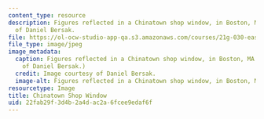 ```yaml
---
content_type: resource
description: Figures reflected in a Chinatown shop window, in Boston, MA. Image courtesy
  of Daniel Bersak.
file: https://ol-ocw-studio-app-qa.s3.amazonaws.com/courses/21g-030-east-asian-culture-from-zen-to-k-pop-spring-2015/22fab29f3d4b2a4dac2a6fcee9edaf6f_21g-030s15.jpg
file_type: image/jpeg
image_metadata:
  caption: Figures reflected in a Chinatown shop window, in Boston, MA. (Image courtesy
    of Daniel Bersak.)
  credit: Image courtesy of Daniel Bersak.
  image-alt: Figures reflected in a Chinatown shop window, in Boston, MA.
resourcetype: Image
title: Chinatown Shop Window
uid: 22fab29f-3d4b-2a4d-ac2a-6fcee9edaf6f
---
```

